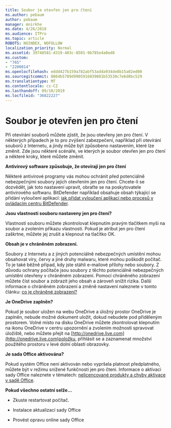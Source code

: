 ```yaml
---
title: Soubor je otevřen jen pro čtení
ms.author: pebaum
author: pebaum
manager: mnirkhe
ms.date: 4/26/2018
ms.audience: ITPro
ms.topic: article
ROBOTS: NOINDEX, NOFOLLOW
localization_priority: Normal
ms.assetid: 39748581-d319-403c-8501-9b785e4a0ed8
ms.custom:
- "765"
- "2200014"
ms.openlocfilehash: eddd427b159a782abf53adda934de8b15a02ed00
ms.sourcegitcommit: 8864b5789d9905916039081b53530c7e6d8bc529
ms.translationtype: MT
ms.contentlocale: cs-CZ
ms.lasthandoff: 09/10/2019
ms.locfileid: "36822227"
---
```

# <a name="file-open-read-only"></a>Soubor je otevřen jen pro čtení

Při otevírání souborů můžete zjistit, že jsou otevřeny jen pro čtení. V některých případech je to pro zvýšení zabezpečení, například při otevírání souborů z Internetu, a jindy může být způsobeno nastavením, které lze změnit. Zde jsou některé scénáře, ve kterých je soubor otevřen jen pro čtení a některé kroky, které můžete změnit.
  
 **Antivirový software způsobuje, že otevírají jen pro čtení**
  
Některé antivirové programy vás mohou ochránit před potenciálně nebezpečnými soubory jejich otevřením jen pro čtení. Chcete-li se dozvědět, jak toto nastavení upravit, obraťte se na poskytovatele antivirového softwaru. BitDefender například obsahuje obsah týkající se přidání vyloučení aplikací: [jak přidat vyloučení aplikací nebo procesů v ovládacím centru BitDefender](https://aka.ms/AA6098i).
  
 **Jsou vlastnosti souboru nastaveny jen pro čtení?**
  
Vlastnosti souboru můžete zkontrolovat klepnutím pravým tlačítkem myši na soubor a zvolením příkazu vlastnosti. Pokud je atribut jen pro čtení zaškrtne, můžete jej zrušit a klepnout na tlačítko OK.
  
 **Obsah je v chráněném zobrazení.**
  
Soubory z Internetu a z jiných potenciálně nebezpečných umístění mohou obsahovat viry, červy a jiné druhy malwaru, které mohou poškodit počítač. To je také běžně případ, kdy jste stáhli e-mailové přílohy nebo soubory. Z důvodu ochrany počítače jsou soubory z těchto potenciálně nebezpečných umístění otevřeny v chráněném zobrazení. Pomocí chráněného zobrazení můžete číst soubor a zobrazit jeho obsah a zároveň snížit rizika. Další informace o chráněném zobrazení a změně nastavení naleznete v tomto článku: [co je chráněné zobrazení?](https://support.office.com/article/d6f09ac7-e6b9-4495-8e43-2bbcdbcb6653)
  
 **Je OneDrive zaplněn?**
  
Pokud je soubor uložen na webu OneDrive a úložný prostor OneDrive je zaplněn, nebude možné dokument uložit, dokud nebudete pod přiděleným prostorem. Volné místo na disku OneDrive můžete zkontrolovat klepnutím na ikonu OneDrive v centru upozornění a zvolením možnosti spravovat úložiště, nebo můžete přejít na [http://onedrive.live.com](http://onedrive.live.com)položku, přihlásit se a zaznamenat množství použitého prostoru v levé dolní oblasti obrazovky.
  
 **Je sada Office aktivována?**
  
Pokud systém Office není aktivován nebo vypršela platnost předplatného, můžete být v režimu snížené funkčnosti jen pro čtení. Informace o aktivaci sady Office naleznete v tématech: [nelicencované produkty a chyby aktivace v sadě Office](https://support.office.com/article/0d23d3c0-c19c-4b2f-9845-5344fedc4380).
  
 **Pokud všechno ostatní selže...**
  
- Zkuste restartovat počítač.
    
- Instalace aktualizací sady Office
    
- Provést opravu online sady Office
    


